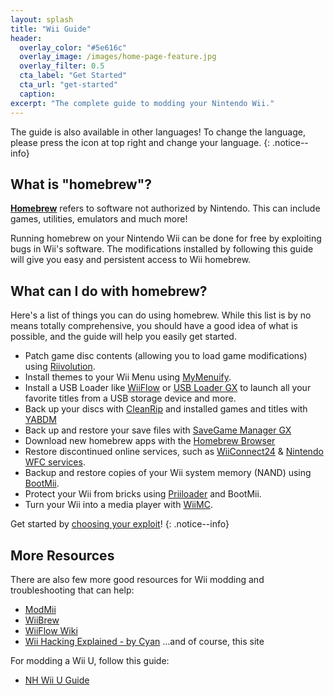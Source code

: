 ```yaml
---
layout: splash
title: "Wii Guide"
header:
  overlay_color: "#5e616c"
  overlay_image: /images/home-page-feature.jpg
  overlay_filter: 0.5
  cta_label: "Get Started"
  cta_url: "get-started"
  caption:
excerpt: "The complete guide to modding your Nintendo Wii."
---
```


The guide is also available in other languages! To change the language, please press the icon at top right and change your language.
{: .notice--info}

## What is "homebrew"?

[**Homebrew**](https://en.wikipedia.org/wiki/Homebrew_(video_games)) refers to software not authorized by Nintendo. This can include games, utilities, emulators and much more!

Running homebrew on your Nintendo Wii can be done for free by exploiting bugs in Wii's software. The modifications installed by following this guide will give you easy and persistent access to Wii homebrew.

## What can I do with homebrew?

Here's a list of things you can do using homebrew. While this list is by no means totally comprehensive, you should have a good idea of what is possible, and the guide will help you easily get started.

- Patch game disc contents (allowing you to load game modifications) using [Riivolution](http://www.wiibrew.org/wiki/Riivolution).
- Install themes to your Wii Menu using [MyMenuify](themes).
- Install a USB Loader like [WiiFlow](wiiflow) or [USB Loader GX](usbloadergx) to launch all your favorite titles from a USB storage device and more.
- Back up your discs with [CleanRip](/dump-games) and installed games and titles with [YABDM](dump-wads)
- Back up and restore your save files with [SaveGame Manager GX](https://wiidatabase.de/downloads/wii-tools/savegame-manager-gx-beta/)
- Download new homebrew apps with the [Homebrew Browser](hbb)
- Restore discontinued online services, such as [WiiConnect24](riiconnect24) & [Nintendo WFC services](wiimmfi).
- Backup and restore copies of your Wii system memory (NAND) using [BootMii](bootmii).
- Protect your Wii from bricks using [Priiloader](priiloader) and BootMii.
- Turn your Wii into a media player with [WiiMC](http://www.wiimc.org/).

Get started by [choosing your exploit](get-started)!
{: .notice--info}

## More Resources

There are also few more good resources for Wii modding and troubleshooting that can help:

- [ModMii](http://xflak.com/)
- [WiiBrew](https://wiibrew.org/)
- [WiiFlow Wiki](https://sites.google.com/site/wiiflowiki4/)
- [Wii Hacking Explained - by Cyan](https://gbatemp.net/threads/wii-hacking-explained.501605/)
...and of course, this site

For modding a Wii U, follow this guide:
- [NH Wii U Guide](https://wiiu.hacks.guide)

